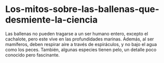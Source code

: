 # Los-mitos-sobre-las-ballenas-que-desmiente-la-ciencia
Las ballenas no pueden tragarse a un ser humano entero, excepto el cachalote, pero este vive en las profundidades marinas. Además, al ser mamíferos, deben respirar aire a través de espiráculos, y no bajo el agua como los peces. También, algunas especies tienen pelo, un detalle poco conocido pero fascinante.
